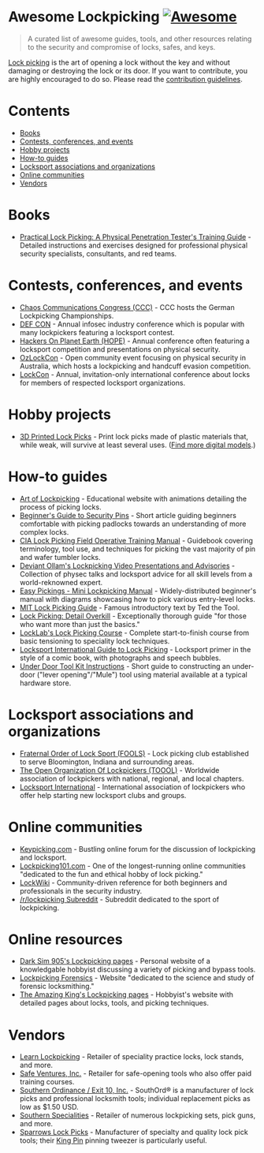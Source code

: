 # Awesome Lockpicking [![Awesome](https://cdn.rawgit.com/sindresorhus/awesome/d7305f38d29fed78fa85652e3a63e154dd8e8829/media/badge.svg)](https://github.com/sindresorhus/awesome)

> A curated list of awesome guides, tools, and other resources relating to the security and compromise of locks, safes, and keys.

[Lock picking](https://en.wikipedia.org/wiki/Lock_picking) is the art of opening a lock without the key and without damaging or destroying the lock or its door. If you want to contribute, you are highly encouraged to do so. Please read the [contribution guidelines](CONTRIBUTING.md).

# Contents

* [Books](#books)
* [Contests, conferences, and events](#contests-conferences-and-events)
* [Hobby projects](#hobby-projects)
* [How-to guides](#how-to-guides)
* [Locksport associations and organizations](#locksport-associations-and-organizations)
* [Online communities](#online-communities)
* [Vendors](#vendors)

# Books

* [Practical Lock Picking: A Physical Penetration Tester's Training Guide](http://www.rageuniversity.org/PRISONESCAPE/PRISON%20LOCKS%20AND%20KEYS/Practical.Lock.Picking.pdf) - Detailed instructions and exercises designed for professional physical security specialists, consultants, and red teams.

# Contests, conferences, and events

* [Chaos Communications Congress (CCC)](https://www.ccc.de/) - CCC hosts the German Lockpicking Championships.
* [DEF CON](https://defcon.org/) - Annual infosec industry conference which is popular with many lockpickers featuring a locksport contest.
* [Hackers On Planet Earth (HOPE)](https://hope.net/) - Annual conference often featuring a locksport competition and presentations on physical security.
* [OzLockCon](https://ozlockcon.com/) - Open community event focusing on physical security in Australia, which hosts a lockpicking and handcuff evasion competition.
* [LockCon](https://toool.nl/LockCon) - Annual, invitation-only international conference about locks for members of respected locksport organizations.

# Hobby projects

* [3D Printed Lock Picks](http://blog.shop.23b.org/2014/11/3d-printed-lock-picks.html) - Print lock picks made of plastic materials that, while weak, will survive at least several uses. ([Find more digital models](https://www.yeggi.com/q/lockpick/).)

# How-to guides

* [Art of Lockpicking](https://art-of-lockpicking.com/) - Educational website with animations detailing the process of picking locks.
* [Beginner's Guide to Security Pins](http://www.ninjacache.com/secpins_intro) - Short article guiding beginners comfortable with picking padlocks towards an understanding of more complex locks.
* [CIA Lock Picking Field Operative Training Manual](https://archive.org/details/CIA_Lock_Picking_Field_Operative_Training_Manual) - Guidebook covering terminology, tool use, and techniques for picking the vast majority of pin and wafer tumbler locks.
* [Deviant Ollam's Lockpicking Video Presentations and Advisories](http://deviating.net/lockpicking/videos.html) - Collection of physec talks and locksport advice for all skill levels from a world-reknowned expert.
* [Easy Pickings - Mini Lockpicking Manual](http://index-of.es/Lockpicking/Easy%20Pickings%20-%20Mini%20Lockpicking%20Manual.pdf) - Widely-distributed beginner's manual with diagrams showcasing how to pick various entry-level locks.
* [MIT Lock Picking Guide](https://webunraveling.com/public/mit-lock-picking-guide/index.php) - Famous introductory text by Ted the Tool.
* [Lock Picking: Detail Overkill](http://ninjacache.com/data/uploads/lockpicking-detail-overkill.pdf) - Exceptionally thorough guide "for those who want more than just the basics."
* [LockLab's Lock Picking Course](http://lock-lab.com/locklab-university/lock-picking-course-2/) - Complete start-to-finish course from basic tensioning to speciality lock techniques.
* [Locksport International Guide to Lock Picking](https://web.archive.org/web/20070222144748/http://locksport.com:80/LSIGuide/lsiguide.pdf) - Locksport primer in the style of a comic book, with photographs and speech bubbles.
* [Under Door Tool Kit Instructions](http://enterthecore.net/files/CORE_Instructions-Under_Door.pdf) - Short guide to constructing an under-door ("lever opening"/"Mule") tool using material available at a typical hardware store.

# Locksport associations and organizations

* [Fraternal Order of Lock Sport (FOOLS)](http://www.bloomingtonfools.org/) - Lock picking club established to serve Bloomington, Indiana and surrounding areas.
* [The Open Organization Of Lockpickers (TOOOL)](https://toool.org/) - Worldwide association of lockpickers with national, regional, and local chapters.
* [Locksport International](http://locksport.com) - International association of lockpickers who offer help starting new locksport clubs and groups.

# Online communities

* [Keypicking.com](https://keypicking.com/) - Bustling online forum for the discussion of lockpicking and locksport.
* [Lockpicking101.com](https://www.lockpicking101.com/) - One of the longest-running online communities "dedicated to the fun and ethical hobby of lock picking."
* [LockWiki](http://lockwiki.com/) - Community-driven reference for both beginners and professionals in the security industry.
* [/r/lockpicking Subreddit](https://www.reddit.com/r/lockpicking/) - Subreddit dedicated to the sport of lockpicking.

# Online resources

* [Dark Sim 905's Lockpicking pages](https://darksim905.com/lockpicking.php) - Personal website of a knowledgable hobbyist discussing a variety of picking and bypass tools.
* [Lockpicking Forensics](http://www.lockpickingforensics.com/) - Website "dedicated to the science and study of forensic locksmithing."
* [The Amazing King's Lockpicking pages](http://theamazingking.com/lockpicking.php) - Hobbyist's website with detailed pages about locks, tools, and picking techniques.

# Vendors

* [Learn Lockpicking](https://learnlockpicking.com/) - Retailer of speciality practice locks, lock stands, and more.
* [Safe Ventures, Inc.](http://safeventures.com/) - Retailer for safe-opening tools who also offer paid training courses.
* [Southern Ordinance / Exit 10, Inc.](https://www.southord.com/) - SouthOrd® is a manufacturer of lock picks and professional locksmith tools; individual replacement picks as low as $1.50 USD.
* [Southern Specialities](http://www.lockpicktools.com/) - Retailer of numerous lockpicking sets, pick guns, and more.
* [Sparrows Lock Picks](https://www.sparrowslockpicks.com/) - Manufacturer of specialty and quality lock pick tools; their [King Pin](http://www.sparrowslockpicks.com/product_p/t1.htm) pinning tweezer is particularly useful.
